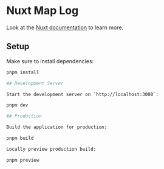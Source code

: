 # Nuxt Map Log

Look at the [Nuxt documentation](https://nuxt.com/docs/getting-started/introduction) to learn more.

## Setup

Make sure to install dependencies:

```bash
pnpm install

## Development Server

Start the development server on `http://localhost:3000`:

pnpm dev

## Production

Build the application for production:

pnpm build

Locally preview production build:

pnpm preview
```
